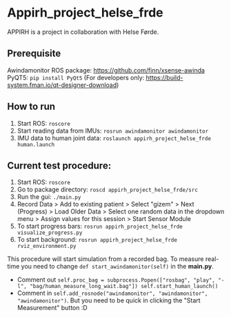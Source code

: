 # Appirh_project_helse_frde
APPIRH is a project in collaboration with Helse Førde.


## Prerequisite
Awindamonitor ROS package: https://github.com/fjnn/xsense-awinda
PyQT5: `pip install PyQt5`
(For developers only: https://build-system.fman.io/qt-designer-download)


## How to run
1. Start ROS: `roscore`
2. Start reading data from IMUs: `rosrun awindamonitor awindamonitor`
3. IMU data to human joint data: `roslaunch appirh_project_helse_frde human.launch`


## Current test procedure:
1. Start ROS: `roscore`
2. Go to package directory: `roscd appirh_project_helse_frde/src`
3. Run the gui: `./main.py`
4. Record Data > Add to existing patient > Select "gizem" > Next (Progress) > Load Older Data > Select one random data in the dropdown menu > Assign values for this session > Start Sensor Module
5. To start progress bars: `rosrun appirh_project_helse_frde visualize_progress.py`
6. To start background: `rosrun appirh_project_helse_frde rviz_environment.py `


This procedure will start simulation from a recorded bag. To measure real-time you need to change `def start_awindamonitor(self)` in the **main.py**.

- Comment out `self.proc_bag = subprocess.Popen(["rosbag", "play", "-l", "bag/human_measure_long_wait.bag"])
        self.start_human_launch()`
- Comment in `self.add_rosnode("awindamonitor", "awindamonitor", "awindamonitor")`. But you need to be quick in clicking the "Start Measurement" button :D

